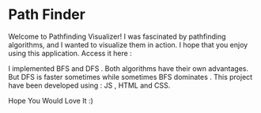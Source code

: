 # Path Finder
Welcome to Pathfinding Visualizer! I was fascinated by pathfinding algorithms, and I wanted to visualize them in action. I hope that you enjoy using this application.
Access it here :

I implemented BFS and DFS . Both algorithms have their own advantages. But DFS is faster sometimes while sometimes BFS dominates . 
This project have been developed using : JS , HTML and CSS.

Hope You Would Love It :)
